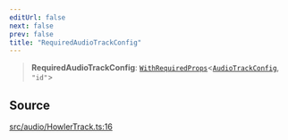 ```yaml
---
editUrl: false
next: false
prev: false
title: "RequiredAudioTrackConfig"
---
```


> **RequiredAudioTrackConfig**: [`WithRequiredProps`](/api/type-aliases/withrequiredprops/)\<[`AudioTrackConfig`](/api/type-aliases/audiotrackconfig/), `"id"`\>

## Source

[src/audio/HowlerTrack.ts:16](https://github.com/relishinc/dill-pixel/blob/c79d8e8552aaa0f13a29535c819ae67d025b4669/src/audio/HowlerTrack.ts#L16)
